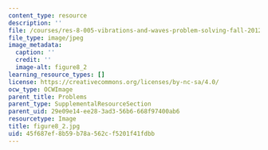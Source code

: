```yaml
---
content_type: resource
description: ''
file: /courses/res-8-005-vibrations-and-waves-problem-solving-fall-2012/45f687ef8b59b78a562cf5201f41fdbb_figure8_2.jpg
file_type: image/jpeg
image_metadata:
  caption: ''
  credit: ''
  image-alt: figure8_2
learning_resource_types: []
license: https://creativecommons.org/licenses/by-nc-sa/4.0/
ocw_type: OCWImage
parent_title: Problems
parent_type: SupplementalResourceSection
parent_uid: 29e09e14-ee28-3ad3-56b6-668f97400ab6
resourcetype: Image
title: figure8_2.jpg
uid: 45f687ef-8b59-b78a-562c-f5201f41fdbb
---
```

